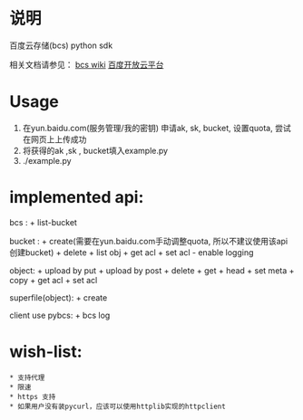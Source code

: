 # 说明
百度云存储(bcs) python sdk

相关文档请参见：
[bcs wiki](http://dev.baidu.com/wiki/bcs)
[百度开放云平台](http://yun.baidu.com/)

# Usage

1. 在yun.baidu.com(服务管理/我的密钥) 申请ak, sk, bucket, 设置quota, 尝试在网页上上传成功
3. 将获得的ak ,sk , bucket填入example.py 
4. ./example.py

# implemented api:
bcs : 
    + list-bucket

bucket :
    + create(需要在yun.baidu.com手动调整quota, 所以不建议使用该api创建bucket)
    + delete 
    + list obj
    + get acl 
    + set acl
    - enable logging

object: 
    + upload by put
    + upload by post
    + delete 
    + get
    + head
    + set meta
    + copy
    + get acl 
    + set acl
    
superfile(object):
    + create
    
client use pybcs:
    + bcs log


# wish-list: 
    * 支持代理
    * 限速
    * https 支持
    * 如果用户没有装pycurl，应该可以使用httplib实现的httpclient
